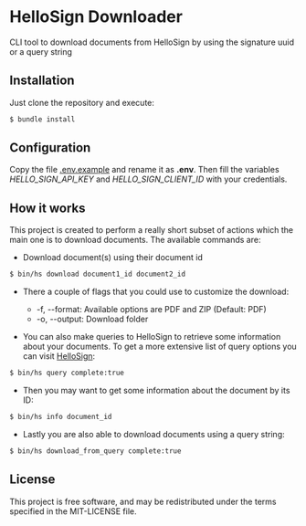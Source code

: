 HelloSign Downloader
================

CLI tool to download documents from HelloSign by using the signature uuid or a query string

Installation
------------

Just clone the repository and execute:

```bash
$ bundle install
```

Configuration
-------------
Copy the file [.env.example](.env.example) and rename it as __.env__. Then
fill the variables *HELLO_SIGN_API_KEY* and *HELLO_SIGN_CLIENT_ID* with your credentials.

How it works
------------
This project is created to perform a really short subset of actions which the main one is
to download documents. The available commands are:
* Download document(s) using their document id
```bash
$ bin/hs download document1_id document2_id
```
 * There a couple of flags that you could use to customize the download:
   * -f, --format: Available options are PDF and ZIP (Default: PDF)
   * -o, --output: Download folder


* You can also make queries to HelloSign to retrieve some information about your
documents. To get a more extensive list of query options you can visit
[HelloSign](https://app.hellosign.com/api/reference#Search):
```bash
$ bin/hs query complete:true
```

* Then you may want to get some information about the document by its ID:
```bash
$ bin/hs info document_id
```

* Lastly you are also able to download documents using a query string:
```bash
$ bin/hs download_from_query complete:true
```

License
-------
This project is free software, and may be redistributed under the terms specified in the MIT-LICENSE file.

